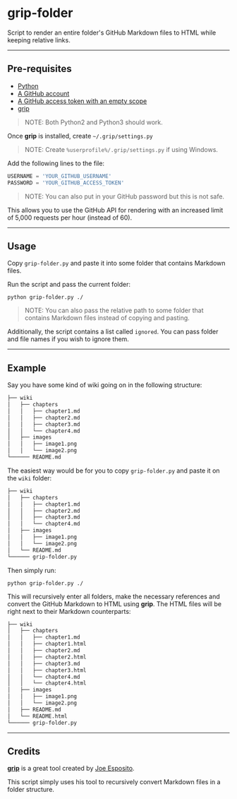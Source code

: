 # grip-folder
Script to render an entire folder's GitHub Markdown files to HTML while keeping relative links.

---

## Pre-requisites

- [Python](https://python.org/)
- [A GitHub account](https://github.com/join)
- [A GitHub access token with an empty scope](https://github.com/settings/tokens/new?scopes=)
- [grip](https://github.com/joeyespo/grip)
> NOTE: Both Python2 and Python3 should work.

Once **grip** is installed, create `~/.grip/settings.py`
> NOTE: Create `%userprofile%/.grip/settings.py` if using Windows.

Add the following lines to the file:
```python
USERNAME = 'YOUR_GITHUB_USERNAME'
PASSWORD = 'YOUR_GITHUB_ACCESS_TOKEN'
```
> NOTE: You can also put in your GitHub password but this is not safe.

This allows you to use the GitHub API for rendering with an increased limit of 5,000 requests per hour (instead of 60).

---

## Usage
Copy `grip-folder.py` and paste it into some folder that contains Markdown files.

Run the script and pass the current folder:
```
python grip-folder.py ./
```
> NOTE: You can also pass the relative path to some folder that contains Markdown files instead of copying and pasting.

Additionally, the script contains a list called `ignored`. You can pass folder and file names if you wish to ignore them.

---

## Example
Say you have some kind of wiki going on in the following structure:

```bash
├── wiki
│   ├── chapters
│   │   ├── chapter1.md
│   │   ├── chapter2.md
│   │   ├── chapter3.md
│   │   └── chapter4.md
│   ├── images
│   │   ├── image1.png
│   │   └── image2.png
└────── README.md
```

The easiest way would be for you to copy `grip-folder.py` and paste it on the `wiki` folder:

```bash
├── wiki
│   ├── chapters
│   │   ├── chapter1.md
│   │   ├── chapter2.md
│   │   ├── chapter3.md
│   │   └── chapter4.md
│   ├── images
│   │   ├── image1.png
│   │   └── image2.png
│   └── README.md
└────── grip-folder.py
```

Then simply run:
```
python grip-folder.py ./
```

This will recursively enter all folders, make the necessary references and convert the GitHub Markdown to HTML using **grip**. The HTML files will be right next to their Markdown counterparts:

```bash
├── wiki
│   ├── chapters
│   │   ├── chapter1.md
│   │   ├── chapter1.html
│   │   ├── chapter2.md
│   │   ├── chapter2.html
│   │   ├── chapter3.md
│   │   ├── chapter3.html
│   │   └── chapter4.md
│   │   └── chapter4.html
│   ├── images
│   │   ├── image1.png
│   │   └── image2.png
│   ├── README.md
│   └── README.html
└────── grip-folder.py
```

---

## Credits
**[grip](https://github.com/joeyespo/grip)** is a great tool created by [Joe Esposito](https://github.com/joeyespo).

This script simply uses his tool to recursively convert Markdown files in a folder structure.
